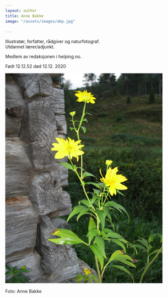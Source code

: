 ```yaml
---
layout: author
title: Anne Bakke
image: "/assets/images/abp.jpg"

---
```

Illustratør, forfatter, rådgiver og naturfotograf.  
Utdannet lærer/adjunkt.

Medlem av redaksjonen i helping.no.

Født 12.12.52 død 12.12. 2020

![](/assets/images/ab5.JPG)

Foto: Anne Bakke
